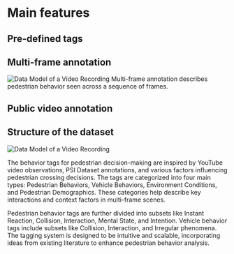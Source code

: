 # Main features

## Pre-defined tags

## Multi-frame annotation
![Data Model of a Video Recording](multiframe-annotation.png)
Multi-frame annotation describes pedestrian behavior seen across a sequence of frames.

## Public video annotation

## Structure of the dataset
![Data Model of a Video Recording](data-model.png)

The behavior tags for pedestrian decision-making are inspired by YouTube video observations, PSI Dataset annotations, and various factors influencing pedestrian crossing decisions. The tags are categorized into four main types: Pedestrian Behaviors, Vehicle Behaviors, Environment Conditions, and Pedestrian Demographics. These categories help describe key interactions and context factors in multi-frame scenes.

Pedestrian behavior tags are further divided into subsets like Instant Reaction, Collision, Interaction, Mental State, and Intention. Vehicle behavior tags include subsets like Collision, Interaction, and Irregular phenomena. The tagging system is designed to be intuitive and scalable, incorporating ideas from existing literature to enhance pedestrian behavior analysis.